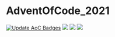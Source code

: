 # AdventOfCode_2021

[![Update AoC Badges](https://github.com/Kehvarl/AdventOfCode_2021/actions/workflows/main.yml/badge.svg)](https://github.com/Kehvarl/AdventOfCode_2021/actions/workflows/main.yml)  ![](https://img.shields.io/badge/day%20📅-7-blue)  ![](https://img.shields.io/badge/stars%20⭐-14-yellow) ![](https://img.shields.io/badge/days%20completed-7-red)
